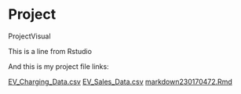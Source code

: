 # Project
ProjectVisual



This is a line from Rstudio








And this is my project file links:

[EV_Charging_Data.csv](https://github.com/Oshicho/Project/blob/main/EV_Charging_Data.csv)
[EV_Sales_Data.csv](https://github.com/Oshicho/Project/blob/main/EV_sales_data.csv)
[markdown230170472.Rmd](https://github.com/Oshicho/Project/blob/main/markdown230170472.Rmd)
